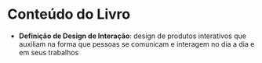 # Conteúdo do Livro

* **Definição de Design de Interação**: design de produtos interativos que auxiliam na forma que pessoas se comunicam e interagem no dia a dia e em seus trabalhos